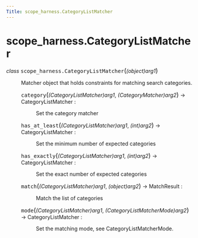 ```yaml
---
Title: scope_harness.CategoryListMatcher
---
```


# scope_harness.CategoryListMatcher

<dl class="class">
<dt id="scope_harness.CategoryListMatcher">
<em class="property">class </em><tt class="descclassname">scope_harness.</tt><tt class="descname">CategoryListMatcher</tt><big>(</big><em>(object)arg1</em><big>)</big><a class="headerlink" href="#scope_harness.CategoryListMatcher" title="Permalink to this definition"></a></dt>
<dd><p>Matcher object that holds constraints for matching search categories.</p>
<dl class="method">
<dt id="scope_harness.CategoryListMatcher.category">
<tt class="descname">category</tt><big>(</big><em>(CategoryListMatcher)arg1</em>, <em>(CategoryMatcher)arg2</em><big>)</big> &rarr; CategoryListMatcher :<a class="headerlink" href="#scope_harness.CategoryListMatcher.category" title="Permalink to this definition"></a></dt>
<dd><p>Set the category matcher</p>
</dd></dl>
<dl class="method">
<dt id="scope_harness.CategoryListMatcher.has_at_least">
<tt class="descname">has_at_least</tt><big>(</big><em>(CategoryListMatcher)arg1</em>, <em>(int)arg2</em><big>)</big> &rarr; CategoryListMatcher :<a class="headerlink" href="#scope_harness.CategoryListMatcher.has_at_least" title="Permalink to this definition"></a></dt>
<dd><p>Set the minimum number of expected categories</p>
</dd></dl>
<dl class="method">
<dt id="scope_harness.CategoryListMatcher.has_exactly">
<tt class="descname">has_exactly</tt><big>(</big><em>(CategoryListMatcher)arg1</em>, <em>(int)arg2</em><big>)</big> &rarr; CategoryListMatcher :<a class="headerlink" href="#scope_harness.CategoryListMatcher.has_exactly" title="Permalink to this definition"></a></dt>
<dd><p>Set the exact number of expected categories</p>
</dd></dl>
<dl class="method">
<dt id="scope_harness.CategoryListMatcher.match">
<tt class="descname">match</tt><big>(</big><em>(CategoryListMatcher)arg1</em>, <em>(object)arg2</em><big>)</big> &rarr; MatchResult :<a class="headerlink" href="#scope_harness.CategoryListMatcher.match" title="Permalink to this definition"></a></dt>
<dd><p>Match the list of categories</p>
</dd></dl>
<dl class="method">
<dt id="scope_harness.CategoryListMatcher.mode">
<tt class="descname">mode</tt><big>(</big><em>(CategoryListMatcher)arg1</em>, <em>(CategoryListMatcherMode)arg2</em><big>)</big> &rarr; CategoryListMatcher :<a class="headerlink" href="#scope_harness.CategoryListMatcher.mode" title="Permalink to this definition"></a></dt>
<dd><p>Set the matching mode, see CategoryListMatcherMode.</p>
</dd></dl>
</dd></dl>
